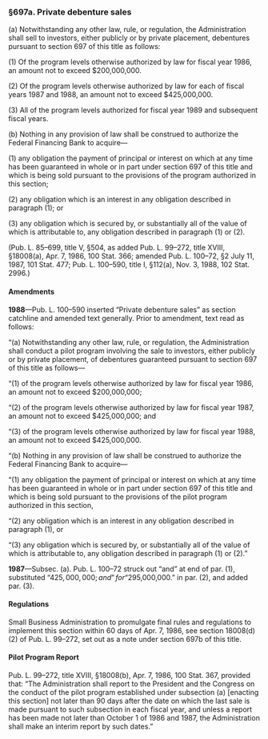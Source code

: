 ### §697a. Private debenture sales ###

(a) Notwithstanding any other law, rule, or regulation, the Administration shall sell to investors, either publicly or by private placement, debentures pursuant to section 697 of this title as follows:

(1) Of the program levels otherwise authorized by law for fiscal year 1986, an amount not to exceed $200,000,000.

(2) Of the program levels otherwise authorized by law for each of fiscal years 1987 and 1988, an amount not to exceed $425,000,000.

(3) All of the program levels authorized for fiscal year 1989 and subsequent fiscal years.

(b) Nothing in any provision of law shall be construed to authorize the Federal Financing Bank to acquire—

(1) any obligation the payment of principal or interest on which at any time has been guaranteed in whole or in part under section 697 of this title and which is being sold pursuant to the provisions of the program authorized in this section;

(2) any obligation which is an interest in any obligation described in paragraph (1); or

(3) any obligation which is secured by, or substantially all of the value of which is attributable to, any obligation described in paragraph (1) or (2).

(Pub. L. 85–699, title V, §504, as added Pub. L. 99–272, title XVIII, §18008(a), Apr. 7, 1986, 100 Stat. 366; amended Pub. L. 100–72, §2 July 11, 1987, 101 Stat. 477; Pub. L. 100–590, title I, §112(a), Nov. 3, 1988, 102 Stat. 2996.)

#### Amendments ####

**1988**—Pub. L. 100–590 inserted “Private debenture sales” as section catchline and amended text generally. Prior to amendment, text read as follows:

“(a) Notwithstanding any other law, rule, or regulation, the Administration shall conduct a pilot program involving the sale to investors, either publicly or by private placement, of debentures guaranteed pursuant to section 697 of this title as follows—

“(1) of the program levels otherwise authorized by law for fiscal year 1986, an amount not to exceed $200,000,000;

“(2) of the program levels otherwise authorized by law for fiscal year 1987, an amount not to exceed $425,000,000; and

“(3) of the program levels otherwise authorized by law for fiscal year 1988, an amount not to exceed $425,000,000.

“(b) Nothing in any provision of law shall be construed to authorize the Federal Financing Bank to acquire—

“(1) any obligation the payment of principal or interest on which at any time has been guaranteed in whole or in part under section 697 of this title and which is being sold pursuant to the provisions of the pilot program authorized in this section,

“(2) any obligation which is an interest in any obligation described in paragraph (1), or

“(3) any obligation which is secured by, or substantially all of the value of which is attributable to, any obligation described in paragraph (1) or (2).”

**1987**—Subsec. (a). Pub. L. 100–72 struck out “and” at end of par. (1), substituted “$425,000,000; and” for “$295,000,000.” in par. (2), and added par. (3).

#### Regulations ####

Small Business Administration to promulgate final rules and regulations to implement this section within 60 days of Apr. 7, 1986, see section 18008(d)(2) of Pub. L. 99–272, set out as a note under section 697b of this title.

#### Pilot Program Report ####

Pub. L. 99–272, title XVIII, §18008(b), Apr. 7, 1986, 100 Stat. 367, provided that: “The Administration shall report to the President and the Congress on the conduct of the pilot program established under subsection (a) [enacting this section] not later than 90 days after the date on which the last sale is made pursuant to such subsection in each fiscal year, and unless a report has been made not later than October 1 of 1986 and 1987, the Administration shall make an interim report by such dates.”